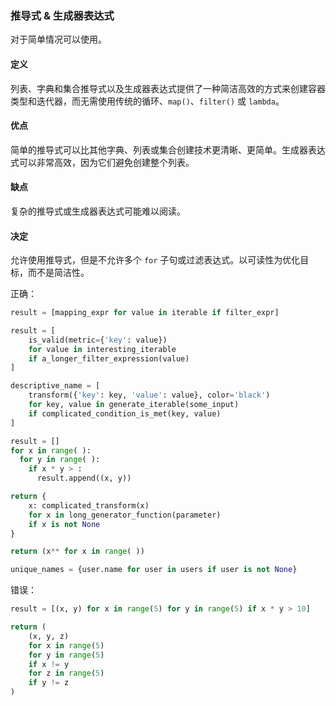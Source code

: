 ### 推导式 & 生成器表达式 

对于简单情况可以使用。

#### 定义 

列表、字典和集合推导式以及生成器表达式提供了一种简洁高效的方式来创建容器类型和迭代器，而无需使用传统的循环、`map()`、`filter()` 或 `lambda`。

#### 优点 

简单的推导式可以比其他字典、列表或集合创建技术更清晰、更简单。生成器表达式可以非常高效，因为它们避免创建整个列表。

#### 缺点 

复杂的推导式或生成器表达式可能难以阅读。

#### 决定 

允许使用推导式，但是不允许多个 `for` 子句或过滤表达式。以可读性为优化目标，而不是简洁性。

正确：

```python
result = [mapping_expr for value in iterable if filter_expr]

result = [
    is_valid(metric={'key': value})
    for value in interesting_iterable
    if a_longer_filter_expression(value)
]

descriptive_name = [
    transform({'key': key, 'value': value}, color='black')
    for key, value in generate_iterable(some_input)
    if complicated_condition_is_met(key, value)
]

result = []
for x in range( ):
  for y in range( ):
    if x * y > :
      result.append((x, y))

return {
    x: complicated_transform(x)
    for x in long_generator_function(parameter)
    if x is not None
}

return (x** for x in range( ))

unique_names = {user.name for user in users if user is not None}
```

错误：

```python
result = [(x, y) for x in range(5) for y in range(5) if x * y > 10]

return (
    (x, y, z)
    for x in range(5)
    for y in range(5)
    if x != y
    for z in range(5)
    if y != z
)
```
